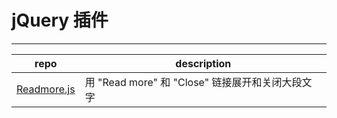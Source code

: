 # jQuery 插件

---

 repo | description
 -----|-------------
 [Readmore.js](https://github.com/jedfoster/Readmore.js) | 用 "Read more" 和 "Close" 链接展开和关闭大段文字 |
